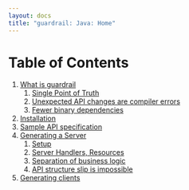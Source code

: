```yaml
---
layout: docs
title: "guardrail: Java: Home"
---
```


Table of Contents
=================

1. [What is guardrail](what-is-guardrail)
   1. [Single Point of Truth](what-is-guardrail#single-point-of-truth)
   1. [Unexpected API changes are compiler errors](what-is-guardrail#unexpected-api-changes-are-compiler-errors)
   1. [Fewer binary dependencies](what-is-guardrail#fewer-binary-dependencies)
1. [Installation](installation)
1. [Sample API specification](sample-api-specification)
1. [Generating a Server](generating-a-server)
   1. [Setup](generating-a-server#setup)
   1. [Server Handlers, Resources](generating-a-server#server-handlers-resources)
   1. [Separation of business logic](generating-a-server#separation-of-business-logic)
   1. [API structure slip is impossible](generating-a-server#api-structure-slip-is-impossible)
1. [Generating clients](generating-clients)
